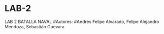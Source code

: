 # LAB-2
LAB 2 BATALLA NAVAL
#Autores: 
#Andrés Felipe Alvarado, Felipe Alejandro Mendoza, Sebastián Guevara 
